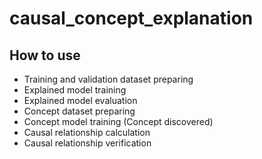 # causal_concept_explanation

## How to use

- Training and validation dataset preparing
- Explained model training
- Explained model evaluation
- Concept dataset preparing
- Concept model training (Concept discovered)
- Causal relationship calculation
- Causal relationship verification
